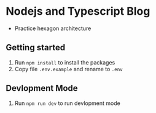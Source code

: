 # Nodejs and Typescript Blog
- Practice hexagon architecture

## Getting started
1. Run `npm install` to install the packages
2. Copy file `.env.example` and rename to `.env`

## Devlopment Mode
1. Run `npm run dev` to run devlopment mode